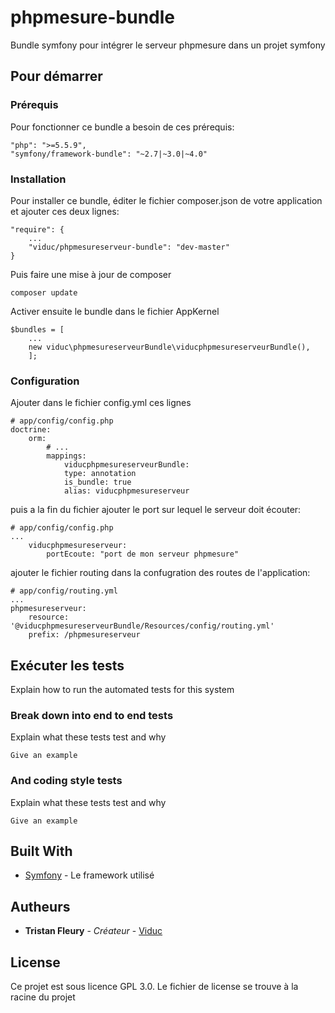 # phpmesure-bundle

Bundle symfony pour intégrer le serveur phpmesure dans un projet symfony

## Pour démarrer



### Prérequis

Pour fonctionner ce bundle a besoin de ces prérequis:

```
"php": ">=5.5.9",
"symfony/framework-bundle": "~2.7|~3.0|~4.0"
```

### Installation

Pour installer ce bundle, éditer le fichier composer.json de votre application et ajouter ces deux lignes:

```
"require": {
    ...
    "viduc/phpmesureserveur-bundle": "dev-master"
}
```

Puis faire une mise à jour de composer

```
composer update
```

Activer ensuite le bundle dans le fichier AppKernel

```
$bundles = [
    ...
    new viduc\phpmesureserveurBundle\viducphpmesureserveurBundle(),
    ];
```
### Configuration

Ajouter dans le fichier config.yml ces lignes 
```
# app/config/config.php
doctrine:
    orm:
        # ...
        mappings:
            viducphpmesureserveurBundle:
            type: annotation
            is_bundle: true
            alias: viducphpmesureserveur
```
puis a la fin du fichier ajouter le port sur lequel le serveur doit écouter:
```
# app/config/config.php
...
    viducphpmesureserveur:
        portEcoute: "port de mon serveur phpmesure"
```


ajouter le fichier routing dans la confugration des routes de l'application:

```
# app/config/routing.yml
...
phpmesureserveur:
    resource: '@viducphpmesureserveurBundle/Resources/config/routing.yml'
    prefix: /phpmesureserveur
```

## Exécuter les tests

Explain how to run the automated tests for this system

### Break down into end to end tests

Explain what these tests test and why

```
Give an example
```

### And coding style tests

Explain what these tests test and why

```
Give an example
```

## Built With

* [Symfony](https://symfony.com/) - Le framework utilisé

## Autheurs

* **Tristan Fleury** - *Créateur* - [Viduc](https://github.com/Viduc)

## License

Ce projet est sous licence GPL 3.0. Le fichier de license se trouve à la racine du projet

